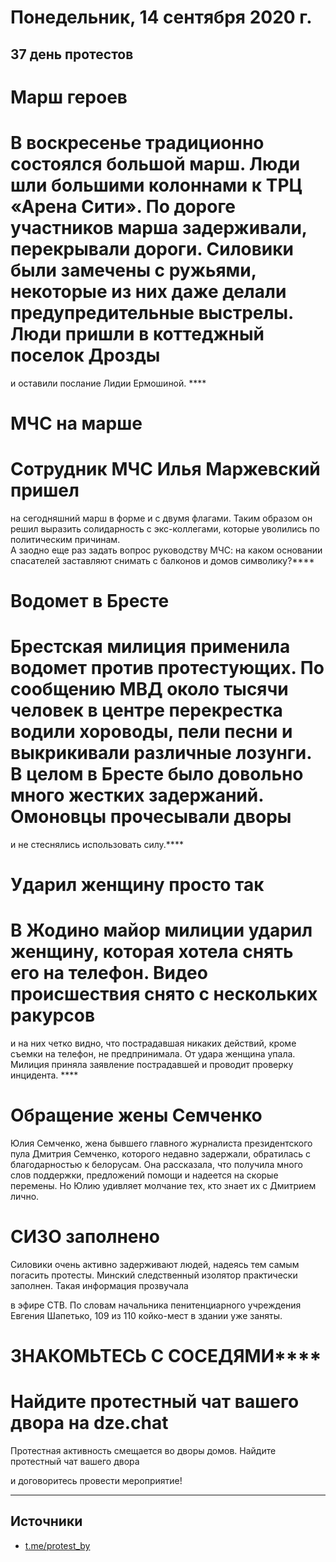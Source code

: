 # Понедельник, 14 сентября 2020 г.
## 37 день протестов


# Марш героев

# В воскресенье традиционно состоялся большой марш. Люди шли большими колоннами к ТРЦ «Арена Сити». По дороге участников марша задерживали, перекрывали дороги. Силовики были замечены с ружьями, некоторые из них даже делали предупредительные выстрелы. Люди пришли в коттеджный поселок Дрозды  
и оставили послание Лидии Ермошиной. ****

# МЧС на марше

# Сотрудник МЧС Илья Маржевский пришел  
на сегодняшний марш в форме и с двумя флагами. Таким образом он решил выразить солидарность с экс-коллегами, которые уволились по политическим причинам.  
А заодно еще раз задать вопрос руководству МЧС: на каком основании спасателей заставляют снимать с балконов и домов символику?****

# Водомет в Бресте

# Брестская милиция применила водомет против протестующих. По сообщению МВД около тысячи человек в центре перекрестка водили хороводы, пели песни и выкрикивали различные лозунги. В целом в Бресте было довольно много жестких задержаний. Омоновцы прочесывали дворы  
и не стеснялись использовать силу.****

# Ударил женщину просто так

# В Жодино майор милиции ударил женщину, которая хотела снять его на телефон. Видео происшествия снято с нескольких ракурсов   
и на них четко видно, что пострадавшая никаких действий, кроме съемки на телефон, не предпринимала. От удара женщина упала. Милиция приняла заявление пострадавшей и проводит проверку инцидента. ****

# Обращение жены Семченко

Юлия Семченко, жена бывшего главного журналиста президентского пула Дмитрия Семченко, которого недавно задержали, обратилась с благодарностью к белорусам. Она рассказала, что получила много слов поддержки, предложений помощи и надеется на скорые перемены. Но Юлию удивляет молчание тех, кто знает их с Дмитрием лично.

# СИЗО заполнено

Силовики очень активно задерживают людей, надеясь тем самым погасить протесты. Минский следственный изолятор практически заполнен. Такая информация прозвучала 

в эфире СТВ. По словам начальника пенитенциарного учреждения Евгения Шапетько, 109 из 110 койко-мест в здании уже заняты. 

# **ЗНАКОМЬТЕСЬ С СОСЕДЯМИ******

# Найдите протестный чат вашего двора на dze.chat

Протестная активность смещается во дворы домов. Найдите протестный чат вашего двора 

и договоритесь провести мероприятие\!

---

## Источники 

- [t.me/protest\_by](https://t.me/protest_by)
